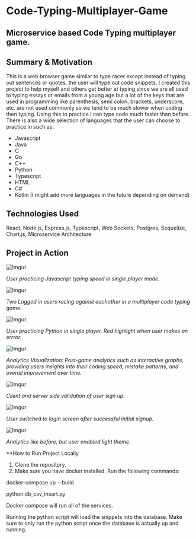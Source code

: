 # Code-Typing-Multiplayer-Game

## Microservice based Code Typing multiplayer game.

## Summary & Motivation
This is a web browser game similar to type racer except instead of typing out sentences or quotes,
the user will type out code snippets. I created this project to help myself and others get better
at typing since we are all used to typing essays or emails from a young age but a lot of the keys that
are used in programming like parenthesis, semi colon, brackets, underscore, etc. are not used commonly
so we tend to be much slower when coding then typing. Using this to practice I can type code much
faster than before. There is also a wide selection of languages that the user can choose to practice in
such as:
* Javascript
* Java
* C
* Go
* C++
* Python
* Typescript
* HTML
* C#
* Kotlin
(I might add more languages in the future depending on demand)

## Technologies Used
React, Node.js, Express.js, Typescript, Web Sockets, Postgres, Sequelize, Chart.js, Microservice Architecture

## Project in Action

![Imgur](https://i.imgur.com/ogfC6j2.png)

*User practicing Javascript typing speed in single player mode.*


![Imgur](https://i.imgur.com/3C0JtZd.png)

*Two Logged in users racing against eachother in a multiplayer code typing game.*


![Imgur](https://i.imgur.com/s0nWgT6.png)

*User practicing Python in single player. Red highlight when user makes an errror.*


![Imgur](https://i.imgur.com/ZD6C54p.png)

*Analytics Visualization: Post-game analytics such as interactive graphs, 
providing users insights into their coding speed, mistake patterns, and 
overall improvement over time.*


![Imgur](https://i.imgur.com/LzCxY3E.png)

*Client and server side validation of user sign up.*


![Imgur](https://i.imgur.com/7QkdIVg.png)

*User switched to login screen after successful initial signup.*


![Imgur](https://i.imgur.com/NXRzZJX.png)

*Analytics like before, but user enabled light theme.*


**How to Run Project Locally

1. Clone the repository.
2. Make sure you have docker installed.
Run the following commands:

  docker-compose up --build

  python db_csv_insert.py

Docker compose will run all of the services.

Running the python script will load the snippets
into the database. Make sure to only run the python
script once the database is actually up and running.







